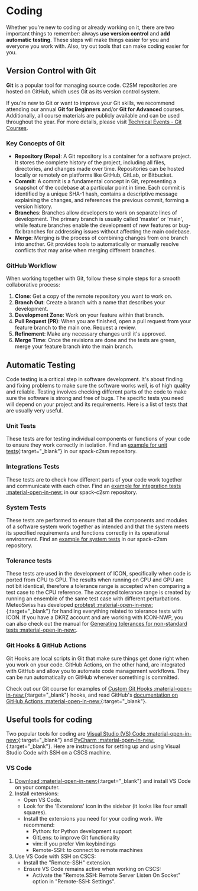 # Coding

Whether you're new to coding or already working on it, there are two important things to remember: always **use version control** and **add automatic testing**. These steps will make things easier for you and everyone you work with. Also, try out tools that can make coding easier for you.

## Version Control with Git

**Git** is a popular tool for managing source code. C2SM repositories are hosted on GitHub, which uses Git as its version control system.

If you're new to Git or want to improve your Git skills, we recommend attending our annual **Git for Beginners** and/or **Git for Advanced** courses.
Additionally, all course materials are publicly available and can be used throughout the year.
For more details, please visit [Technical Events - Git Courses](../events/git_courses.md).

### Key Concepts of Git

- **Repository (Repo)**: A Git repository is a container for a software project. It stores the complete history of the project, including all files, directories, and changes made over time. Repositories can be hosted locally or remotely on platforms like GitHub, GitLab, or Bitbucket.
- **Commit**: A commit is a fundamental concept in Git, representing a snapshot of the codebase at a particular point in time. Each commit is identified by a unique SHA-1 hash, contains a descriptive message explaining the changes, and references the previous commit, forming a version history.
- **Branches**: Branches allow developers to work on separate lines of development. The primary branch is usually called 'master' or 'main', while feature branches enable the development of new features or bug-fix branches for addressing issues without affecting the main codebase.
- **Merge**: Merging is the process of combining changes from one branch into another. Git provides tools to automatically or manually resolve conflicts that may arise when merging different branches.

### GitHub Workflow

When working together with Git, follow these simple steps for a smooth collaborative process:

1. **Clone**: Get a copy of the remote repository you want to work on.
2. **Branch Out**: Create a branch with a name that describes your development.
3. **Development Zone**: Work on your feature within that branch.
4. **Pull Request (PR)**: When you are finished, open a pull request from your feature branch to the main one. Request a review.
5. **Refinement**: Make any necessary changes until it's approved.
6. **Merge Time**: Once the revisions are done and the tests are green, merge your feature branch into the main branch.

## Automatic Testing

Code testing is a critical step in software development. It's about finding and fixing problems to make sure the software works well, is of high quality and reliable.
Testing involves checking different parts of the code to make sure the software is strong and free of bugs.
The specific tests you need will depend on your project and its requirements. Here is a list of tests that are usually very useful.

### Unit Tests

These tests are for testing individual components or functions of your code to ensure they work correctly in isolation.
Find an [example for unit tests](https://github.com/C2SM/spack-c2sm/blob/main/test/unit_test.py){:target="_blank"} in our spack-c2sm repository.

### Integrations Tests

These tests are to check how different parts of your code work together and communicate with each other.
Find an [example for integration tests :material-open-in-new:](https://github.com/C2SM/spack-c2sm/blob/main/test/integration_test.py) in our spack-c2sm repository.

### System Tests

These tests are performed to ensure that all the components and modules of a software system work together as intended and that the system meets its specified requirements and functions correctly in its operational environment.
Find an [example for system tests](https://github.com/C2SM/spack-c2sm/blob/main/test/system_test.py) in our spack-c2sm repository.

### Tolerance tests

These tests are used in the development of ICON, specifically when code is ported from CPU to GPU. The results when running on CPU and GPU are not bit identical, therefore a tolerance range is accepted when comparing a test case to the CPU reference. The accepted tolerance range is created by running an ensemble of the same test case with different perturbations. MeteoSwiss has developed [probtest :material-open-in-new:](https://github.com/MeteoSwiss/probtest){:target="_blank"} for handling everything related to tolerance tests with ICON. If you have a DKRZ account and are working with ICON-NWP, you can also check out the manual for [Generating tolerances for non-standard tests :material-open-in-new:](https://gitlab.dkrz.de/icon/wiki/-/wikis/GPU-development/Validating-with-probtest-without-buildbot-references-(Generating-tolerances-for-non-standard-tests){:target="_blank"}).

### Git Hooks & GitHub Actions

Git Hooks are local scripts in Git that make sure things get done right when you work on your code. GitHub Actions, on the other hand, are integrated with GitHub and allow you to automate code management workflows. They can be run automatically on GitHub whenever something is committed.

Check out our Git course for examples of [Custom Git Hooks :material-open-in-new:](https://github.com/C2SM/git-course/blob/main/advanced/Exercise_7_git-hooks.md){:target="_blank"} hooks, and read GitHub's [documentation on GitHub Actions :material-open-in-new:](https://docs.github.com/en/actions){:target="_blank"}.

## Useful tools for coding

Two popular tools for coding are [Visual Studio (VS) Code :material-open-in-new:](https://code.visualstudio.com){:target="_blank"} and [PyCharm :material-open-in-new:](https://www.jetbrains.com/pycharm/){:target="_blank"}. Here are instructions for setting up and using Visual Studio Code with SSH on a CSCS machine.

### VS Code

1. [Download :material-open-in-new:](https://code.visualstudio.com/download){:target="_blank"} and install VS Code on your computer.
2. Install extensions:
    - Open VS Code.
    - Look for the 'Extensions' icon in the sidebar (it looks like four small squares).
    - Install the extensions you need for your coding work. We recommend:
        - Python: for Python development support
        - GitLens: to improve Git functionality
        - vim: if you prefer Vim keybindings
        - Remote-SSH: to connect to remote machines
3. Use VS Code with SSH on CSCS:
    - Install the "Remote-SSH" extension.
    - Ensure VS Code remains active when working on CSCS:
        - Activate the "Remote.SSH: Remote Server Listen On Socket" option in "Remote-SSH: Settings".